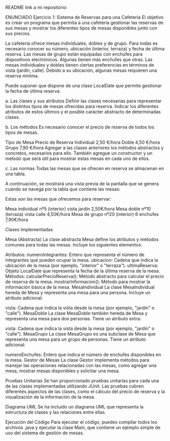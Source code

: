 README
link a mi repositorio:

ENUNCIADO 
Ejercicio 1: Sistema de Reservas para una Cafetería
El objetivo es crear un programa que permita a una cafetería gestionar las reservas de sus mesas y mostrar los diferentes tipos de mesas disponibles junto con sus precios.

La cafetería ofrece mesas individuales, dobles y de grupo. Para todas es necesario conocer su número, ubicación (interior, terraza) y fecha de última reserva. Las mesas de grupo están equipadas con enchufes para dispositivos electrónicos. Algunas tienen más enchufes que otras. Las mesas individuales y dobles tienen ciertas preferencias en términos de vista (jardín, calle). Debido a su ubicación, algunas mesas requieren una reserva mínima.

Puede suponer que dispone de una clase LocalDate que permite gestionar la fecha de última reserva.

a. Las clases y sus atributos Definir las clases necesarias para representar los distintos tipos de mesas ofrecidas para reserva. Indicar los diferentes atributos de estos últimos y el posible carácter abstracto de determinadas clases.

b. Los métodos Es necesario conocer el precio de reserva de todos los tipos de mesas.

Tipo de Mesa	Precio de Reserva
Individual	2,50 €/hora
Doble	4,50 €/hora
Grupo	7,90 €/hora
Agregar a las clases anteriores los métodos abstractos y concretos, necesarios para ello. También agregue un constructor y un método que será útil para mostrar estas mesas en cada uno de ellos.

c. Las normas Todas las mesas que se ofrecen en reserva se almacenan en una tabla.

A continuación, se mostrará una vista previa de la pantalla que se genera cuando se navega por la tabla que contiene las mesas:

Estas son las mesas que ofrecemos para reservar:

Mesa individual nº5 (interior) vista jardín 2,50€/hora
Mesa doble nº10 (terraza) vista calle 4,50€/hora
Mesa de grupo nº20 (interior) 6 enchufes 7,90€/hora


Clases Implementadas

Mesa (Abstracta)
La clase abstracta Mesa define los atributos y métodos comunes para todas las mesas. Incluye los siguientes elementos:

Atributos:
numeroIntegrantes: Entero que representa el número de integrantes que pueden ocupar la mesa.
ubicacion: Cadena que indica la ubicación de la mesa (por ejemplo, "interior" o "terraza").
ultimaReserva: Objeto LocalDate que representa la fecha de la última reserva de la mesa.
Métodos:
calcularPrecioReserva(): Método abstracto para calcular el precio de reserva de la mesa.
mostrarInformacion(): Método para mostrar la información básica de la mesa.
MesaIndividual
La clase MesaIndividual hereda de Mesa y representa una mesa para una persona. Incluye un atributo adicional:

vista: Cadena que indica la vista desde la mesa (por ejemplo, "jardín" o "calle").
MesaDoble
La clase MesaDoble también hereda de Mesa y representa una mesa para dos personas. Tiene un atributo extra:

vista: Cadena que indica la vista desde la mesa (por ejemplo, "jardín" o "calle").
MesaGrupo
La clase MesaGrupo es una subclase de Mesa que representa una mesa para un grupo de personas. Tiene un atributo adicional:

numeroEnchufes: Entero que indica el número de enchufes disponibles en la mesa.
Gestor de Mesas
La clase Gestor implementa métodos para manejar las operaciones relacionadas con las mesas, como agregar una mesa, mostrar mesas disponibles y solicitar una mesa.

Pruebas Unitarias
Se han proporcionado pruebas unitarias para cada una de las clases implementadas utilizando JUnit. Las pruebas cubren diferentes aspectos de las clases, como el cálculo del precio de reserva y la visualización de la información de la mesa.

Diagrama UML
Se ha incluido un diagrama UML que representa la estructura de clases y las relaciones entre ellas.

Ejecución del Código
Para ejecutar el código, puedes compilar todos los archivos .java y ejecutar la clase Main, que contiene un ejemplo simple de uso del sistema de gestión de mesas.



